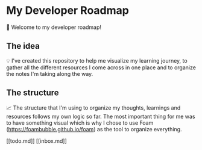 # My Developer Roadmap

👋 Welcome to my developer roadmap!

## The idea

💡 I've created this repository to help me visualize my learning journey, to gather all the different resources I come across in one place and to organize the notes I'm taking along the way.

## The structure

📈 The structure that I'm using to organize my thoughts, learnings and resources follows my own logic so far. The most important thing for me was to have something visual which is why I chose to use Foam (https://foambubble.github.io/foam) as the tool to organize everything.

[[todo.md]]
[[inbox.md]]


